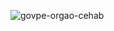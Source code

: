 ![govpe-orgao-cehab](https://github.com/user-attachments/assets/9cfced76-1b31-4e4d-9ee9-2c1a3169838f)
